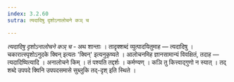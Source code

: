 ```yaml
---
index: 3.2.60
sutra: त्यदादिषु दृशोऽनालोचने कञ् च

---
```

_त्यदादिषु दृशोऽनालोचने कञ् च_ - अथ शान्ताः । तादृक्शब्दं व्युत्पादयितुमाह — त्यदादिषु । चकारात्स्पृशोऽनुदके क्विन् इत्यतः 'क्विन्' इत्यनुकृष्यते । आलोचनमिह ज्ञानसामान्यं विवक्षितं, तदाह — त्यदादिष्वित्यादि । अनालोचने किम्  । तं पश्यति तद्दर्शः । कर्मण्यण् । कञि तु कित्त्वाद्गुणो न स्यात् । तद् शब्दे उपपदे क्विनि उपपदसमासे सुब्लुकि तद्-दृश् इति स्थिते । 